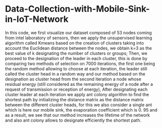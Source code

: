 # Data-Collection-with-Mobile-Sink-in-IoT-Network
In this code, we first visualize our dataset composed of 53 nodes coming from intel laboratory of sensors, then we apply the unsupervised learning algorithm called Kmeans based on the creation of clusters taking into account the Euclidean distance between the nodes, we obtain k=3 as the best value of k designating the number of clusters or groups; Then, we proceed to the designation of the leader in each cluster, this is done by comparing two methods of selection on 7000 iterations, the first one being the random method allowing to choose at each iteration, the leader still called the cluster head in a random way and our method based on the designation as cluster head from the second iteration a node whose residual energy (still considered as the remaining energy of a node after a request of transmission or reception of energy), After designating each cluster leader at each iteration we apply ant colony algorithm to find the shortest path by initializing the distance matrix as the distance matrix between the different cluster heads, for this we also consider a single ant which is here our mobile sink, the evaporation coefficient which is 0. 95 and as a result, we see that our method increases the lifetime of the network and also ant colony allows to designate efficiently the shortest path.

